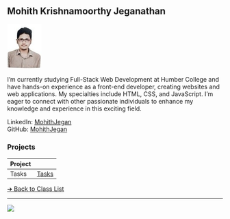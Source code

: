 <style>@import url("//readme.codeadam.ca/readme.css");</style>

## Mohith Krishnamoorthy Jeganathan

![MohithJegan](../images/mohithjegan.jpg)

I’m currently studying Full-Stack Web Development at Humber College and have hands-on experience as a front-end developer, creating websites and web applications. My specialties include HTML, CSS, and JavaScript. I’m eager to connect with other passionate individuals to enhance my knowledge and experience in this exciting field.

LinkedIn: [MohithJegan](www.linkedin.com/in/mohith-krishnamoorthy-j-aa7668150)  
GitHub: [MohithJegan](https://github.com/MohithJegan)

### Projects

| Project      |                                                |
| ------------ | ---------------------------------------------- |
| Tasks   | [Tasks](https://tasks.brickmmo.com/groups)          |


[&#10132; Back to Class List](/)

---

<a href="https://brickmmo.com">
<img src="https://brickmmo.com/images/brickmmo-logo-horizontal.jpg" width="100">
</a>